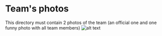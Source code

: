 Team's photos
====

This directory must contain 2 photos of the team (an official one and one funny photo with all team members)
![alt text](20240702_122028.png)